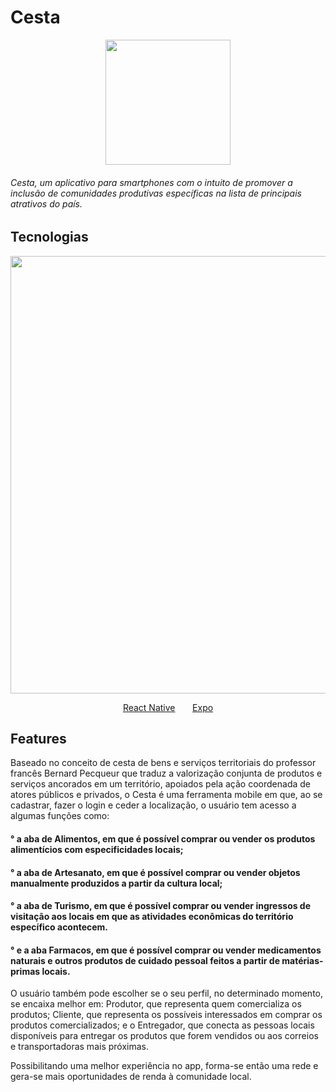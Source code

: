 <h1> Cesta </h1>

<p align="center">
<img width="200" height="auto" src="https://i.imgur.com/kIyMyrw.png"/> 
 </p>
<h6> Cesta, um aplicativo para smartphones com o intuito de promover a inclusão de comunidades produtivas específicas na lista de principais atrativos do país. </h6>

## Tecnologias

<div>
<p align="center">
<img width="700" heigth="auto" src="https://www.hammermarketing.com/wp-content/uploads/sites/2/2020/11/react-native_large.jpg"/> 
 </p>
</div>
<p align="center">
 <a href="https://reactnative.dev/">React Native</a> &nbsp &nbsp &nbsp <a href="https://expo.io/">Expo</a>

## Features

Baseado no conceito de cesta de bens e serviços territoriais do professor francês Bernard Pecqueur que traduz a valorização conjunta de produtos e serviços ancorados em um território, apoiados pela ação coordenada de atores públicos e privados, o Cesta é uma ferramenta mobile em que, ao se cadastrar, fazer o login e ceder a localização, o usuário tem acesso a algumas funções como:

<h4> ° a aba de Alimentos, em que é possível comprar ou vender os produtos alimentícios com especificidades locais;</h4>

<h4> ° a aba de Artesanato, em que é possível comprar ou vender objetos manualmente produzidos a partir da cultura local; </h4>

<h4> ° a aba de Turismo, em que é possível comprar ou vender ingressos de visitação aos locais em que as atividades econômicas do território específico acontecem. </h4>

<h4> ° e a aba Farmacos, em que é possível comprar ou vender medicamentos naturais e outros produtos de cuidado pessoal feitos a partir de matérias-primas locais. </h4>

O usuário também pode escolher se o seu perfil, no determinado momento, se encaixa melhor em:
Produtor, que representa quem comercializa os produtos;
Cliente, que representa os possíveis interessados em comprar os produtos comercializados;
e o Entregador, que conecta as pessoas locais disponíveis para entregar os produtos que forem vendidos ou aos correios e transportadoras mais próximas.

Possibilitando uma melhor experiência no app, forma-se então uma rede e gera-se mais oportunidades de renda à comunidade local.
